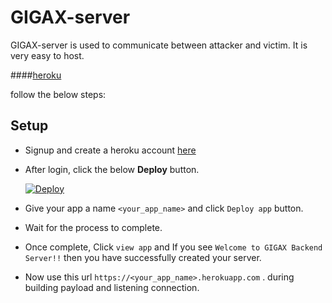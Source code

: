 # GIGAX-server

GIGAX-server is used to communicate between attacker and victim. It is very easy to host.

####[heroku](https://www.heroku.com/)

follow the below steps:
## Setup
- Signup and create a heroku account [here](https://signup.heroku.com)
- After login, click the below **Deploy** button.

   [![Deploy](https://www.herokucdn.com/deploy/button.svg)](https://heroku.com/deploy?template=https://github.com/younevsky/GIGAX_server)
 
 - Give your app a name `<your_app_name>` and click `Deploy app` button.
 - Wait for the process to complete. 
 - Once complete, Click `view app` and If you see `Welcome to GIGAX Backend Server!!` then you have successfully created your server.
 - Now use this url `https://<your_app_name>.herokuapp.com` . during building payload and listening connection.

